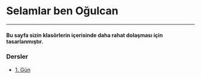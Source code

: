<h1> Selamlar ben Oğulcan </h1>
<hr/>
<h4> Bu sayfa sizin klasörlerin içerisinde daha rahat dolaşması için tasarlanmıştır. </h4>
<h3>Dersler </h3>
<ul>
    <li> <a href="./1-om_06_03_2023"> 1. Gün </a> </li>
</ul>
